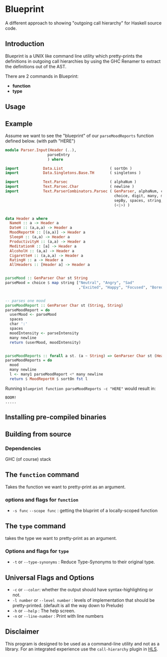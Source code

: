 # Blueprint
A different approach to showing "outgoing call hierarchy" for Haskell source code.


## Introduction
Blueprint is a UNIX like command line utility which pretty-prints the definitions in outgoing call hierarchies by using the GHC Renamer to extract the definitions out of the AST.

There are 2 commands in Blueprint:

- **function**
- **type**



## Usage 


## Example
Assume we want to see the "blueprint" of our `parseMoodReports` function defined below. (with path "HERE") 

```haskell 
module Parser.Input(Header (..),
                   parseEntry
                   ) where

import           Data.List                     ( sortOn )
import           Data.Singletons.Base.TH       ( singletons )

import           Text.Parsec                   ( alphaNum )
import           Text.Parsec.Char              ( newline )
import           Text.ParserCombinators.Parsec ( GenParser, alphaNum, char,
                                                 choice, digit, many, many1,
                                                 sepBy, spaces, string, try,
                                                 (<|>) )


data Header a where
  NameH :: a -> Header a
  DateH :: (a,a,a) -> Header a
  MoodReportH :: [(a,a)] -> Header a 
  SleepH :: (a,a) -> Header a 
  ProductivityH :: (a,a) -> Header a
  MeditationH :: [a] -> Header a
  AlcoholH :: (a,a) -> Header a
  CigaretteH :: (a,a,a) -> Header a
  RatingH :: a -> Header a
  AllHeaders :: [Header a] -> Header a


parseMood :: GenParser Char st String
parseMood = choice $ map string ["Neutral", "Angry", "Sad"
                                 ,"Excited", "Happy", "Focused", "Bored"]


-- parses one mood
parseMoodReport :: GenParser Char st (String, String)
parseMoodReport = do
  userMood <- parseMood
  spaces
  char ':'
  spaces
  moodIntensity <- parseIntensity
  many newline
  return (userMood, moodIntensity)


parseMoodReports :: forall a st. (a ~ String) => GenParser Char st (Header a)
parseMoodReports = do
  mood
  many newline
  l <- many1 parseMoodReport <* many newline
  return $ MoodReportH $ sortOn fst l
```

Running `blueprint function parseMoodReports -c "HERE"` would result in:

``` text
BOOM!
.....
```

## Installing pre-compiled binaries 

## Building from source

### Dependencies
GHC (of course) 
stack 



## The `function` command 
Takes the function we want to pretty-print as an argument. 

### options and flags for `function`

- `-s func` `--scope func` : getting the bluprint of a locally-scoped function

## The `type` command 
takes the type we want to pretty-print as an argument.

### Options and flags for `type`

- `-t` or `--type-synonyms` : Reduce Type-Synonyms to their original type.

## Universal Flags and Options

- `-c` or `--color`: whether the output should have syntax-highlighting or not. 
- `-l number` or `--level number` : levels of implementation that should be pretty-printed. (default is all the way down to Prelude)
- `-h` or `--help` : The help screen.
- `-n` or `--line-number` : Print with line numbers


## Disclaimer
This program is designed to be used as a command-line utility and not as a library. For an integrated experience use the `call-hierarchy` plugin in [HLS](https://github.com/haskell/haskell-language-server).

